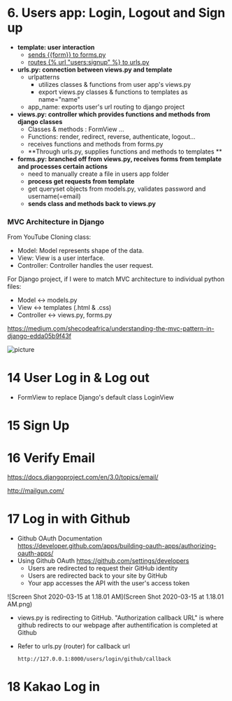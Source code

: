 # 6. Users app: Login, Logout and Sign up



- **template: user interaction**
  - [sends {{form}} to forms.py](./templates/users/login.html)
  - [routes {% url "users:signup" %} to urls.py](./templates/partials/nav.html)
- **urls.py: connection between views.py and template**
  - urlpatterns
    - utilizes classes & functions from user app's views.py 
    - export views.py classes & functions to templates as name="name"
  - app_name: exports user's url routing to django project
- **views.py: controller which provides functions and methods from django classes** 
  - Classes & methods : FormView ...
  - Functions: render, redirect, reverse, authenticate, logout...
  - receives functions and methods from forms.py
  - **Through urls.py, supplies functions and methods to templates **
- **forms.py: branched off from views.py, receives forms from template and processes certain actions**
  - need to manually create a file in users app folder
  - **process get requests from template**
  - get queryset objects from models.py, validates password and username(=email)
  - **sends class and methods back to views.py**

### MVC Architecture in Django

From YouTube Cloning class:

- Model: Model represents shape of the data.
- View: View is a user interface.
- Controller: Controller handles the user request.

For Django project, if I were to match MVC architecture to individual python files:

- Model <-> models.py
- View <-> templates (.html & .css)
- Controller <-> views.py, forms.py

https://medium.com/shecodeafrica/understanding-the-mvc-pattern-in-django-edda05b9f43f

![picture](https://miro.medium.com/max/1276/1*pHlF3KufWwX7svv4Mv4Frg.jpeg)





# 14 User Log in & Log out

- FormView to replace Django's default class LoginView

# 15 Sign Up 





# 16 Verify Email

https://docs.djangoproject.com/en/3.0/topics/email/

http://mailgun.com/

# 17 Log in with Github

- Github OAuth Documentation
  https://developer.github.com/apps/building-oauth-apps/authorizing-oauth-apps/
- Using Github OAuth
  https://github.com/settings/developers
  - Users are redirected to request their GitHub identity
  - Users are redirected back to your site by GitHub
  - Your app accesses the API with the user's access token

![Screen Shot 2020-03-15 at 1.18.01 AM](Screen Shot 2020-03-15 at 1.18.01 AM.png)

- views.py is redirecting to GitHub.
  "Authorization callback URL" is where github redirects to our webpage after authentification is completed at Github

- Refer to urls.py (router) for callback url

  ```
  http://127.0.0.1:8000/users/login/github/callback
  ```

  



# 18 Kakao Log in



